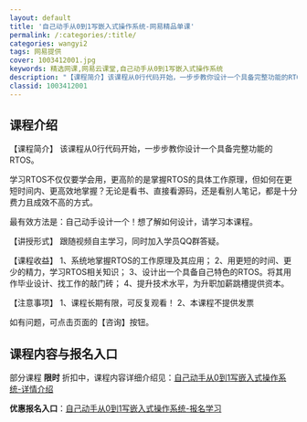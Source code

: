 ```yaml
---
layout: default
title: '自己动手从0到1写嵌入式操作系统-网易精品单课'
permalink: /:categories/:title/
categories: wangyi2
tags: 网易提供
cover: 1003412001.jpg
keywords: 精选网课,网易云课堂,自己动手从0到1写嵌入式操作系统
description: "【课程简介】该课程从0行代码开始，一步步教你设计一个具备完整功能的RTOS。学习RTOS不仅仅要学会用，更高阶的是掌握RTOS的具体工作原理，但如何在更短时间内、更高效地掌握？无论是看书、直"
classid: 1003412001
---
```


## 课程介绍

【课程简介】
该课程从0行代码开始，一步步教你设计一个具备完整功能的RTOS。

学习RTOS不仅仅要学会用，更高阶的是掌握RTOS的具体工作原理，但如何在更短时间内、更高效地掌握？无论是看书、直接看源码，还是看别人笔记，都是十分费力且成效不高的方式。

最有效方法是：自己动手设计一个！想了解如何设计，请学习本课程。

【讲授形式】
跟随视频自主学习，同时加入学员QQ群答疑。

【课程收益】
1、系统地掌握RTOS的工作原理及其应用；
2、用更短的时间、更少的精力，学习RTOS相关知识；
3、设计出一个具备自己特色的RTOS。将其用作毕业设计、找工作的敲门砖；
4、提升技术水平，为升职加薪跳槽提供资本。

【注意事项】
1、课程长期有限，可反复观看！
2、本课程不提供发票

如有问题，可点击页面的【咨询】按钮。

## 课程内容与报名入口

部分课程 **限时** 折扣中，课程内容详细介绍见：[自己动手从0到1写嵌入式操作系统-详情介绍](https://study.163.com/course/introduction/1003412001.htm?share=1&shareId=1025206652&utm_campaign=share&utm_medium=iphoneShare&utm_source=&utm_u=1025206652)

**优惠报名入口**：[自己动手从0到1写嵌入式操作系统-报名学习](https://study.163.com/course/introduction/1003412001.htm?share=1&shareId=1025206652&utm_campaign=share&utm_medium=iphoneShare&utm_source=&utm_u=1025206652)

